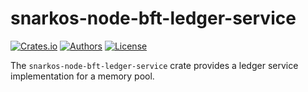 # snarkos-node-bft-ledger-service

[![Crates.io](https://img.shields.io/crates/v/snarkos-node-bft-ledger-service.svg?color=neon)](https://crates.io/crates/snarkos-node-bft-ledger-service)
[![Authors](https://img.shields.io/badge/authors-Aleo-orange.svg)](https://aleo.org)
[![License](https://img.shields.io/badge/License-Apache%202.0-blue.svg)](./LICENSE.md)

The `snarkos-node-bft-ledger-service` crate provides a ledger service implementation for a memory pool.

